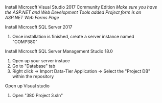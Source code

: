 Install Microsoft Visual Studio 2017 Community Edition
  *Make sure you have the ASP.NET and Web Development Tools added*
  *Project form is an ASP.NET Web Forms Page*

Install Microsoft SQL Server 2017
  1. Once installation is finished, create a server instance named "COMP380"
  
Install Microsoft SQL Server Management Studio 18.0
  1. Open up your server instace
  2. Go to "Database" tab
  3. Right click -> Import Data-Tier Application -> Select the "Project DB" within the repository

Open up Visual studio
  1. Open "380 Project 3.sln"
  
